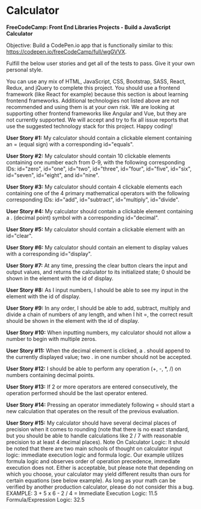# Calculator

**FreeCodeCamp: Front End Libraries Projects - Build a JavaScript Calculator**


Objective: Build a CodePen.io app that is functionally similar to this: https://codepen.io/freeCodeCamp/full/wgGVVX.

Fulfill the below user stories and get all of the tests to pass. Give it your own personal style.

You can use any mix of HTML, JavaScript, CSS, Bootstrap, SASS, React, Redux, and jQuery to complete this project. You should use a frontend framework (like React for example) because this section is about learning frontend frameworks. Additional technologies not listed above are not recommended and using them is at your own risk. We are looking at supporting other frontend frameworks like Angular and Vue, but they are not currently supported. We will accept and try to fix all issue reports that use the suggested technology stack for this project. Happy coding!


**User Story #1:** My calculator should contain a clickable element containing an = (equal sign) with a corresponding id="equals".

**User Story #2:** My calculator should contain 10 clickable elements containing one number each from 0-9, with the following corresponding IDs: id="zero", id="one", id="two", id="three", id="four", id="five", id="six", id="seven", id="eight", and id="nine".

**User Story #3:** My calculator should contain 4 clickable elements each containing one of the 4 primary mathematical operators with the following corresponding IDs: id="add", id="subtract", id="multiply", id="divide".

**User Story #4:** My calculator should contain a clickable element containing a . (decimal point) symbol with a corresponding id="decimal".

**User Story #5:** My calculator should contain a clickable element with an id="clear".

**User Story #6:** My calculator should contain an element to display values with a corresponding id="display".

**User Story #7:** At any time, pressing the clear button clears the input and output values, and returns the calculator to its initialized state; 0 should be shown in the element with the id of display.

**User Story #8:** As I input numbers, I should be able to see my input in the element with the id of display.

**User Story #9:** In any order, I should be able to add, subtract, multiply and divide a chain of numbers of any length, and when I hit =, the correct result should be shown in the element with the id of display.

**User Story #10:** When inputting numbers, my calculator should not allow a number to begin with multiple zeros.

**User Story #11:** When the decimal element is clicked, a . should append to the currently displayed value; two . in one number should not be accepted.

**User Story #12:** I should be able to perform any operation (+, -, *, /) on numbers containing decimal points.

**User Story #13:** If 2 or more operators are entered consecutively, the operation performed should be the last operator entered.

**User Story #14:** Pressing an operator immediately following = should start a new calculation that operates on the result of the previous evaluation.

**User Story #15:** My calculator should have several decimal places of precision when it comes to rounding (note that there is no exact standard, but you should be able to handle calculations like 2 / 7 with reasonable precision to at least 4 decimal places).
Note On Calculator Logic: It should be noted that there are two main schools of thought on calculator input logic: immediate execution logic and formula logic. Our example utilizes formula logic and observes order of operation precedence, immediate execution does not. Either is acceptable, but please note that depending on which you choose, your calculator may yield different results than ours for certain equations (see below example). As long as your math can be verified by another production calculator, please do not consider this a bug.
EXAMPLE: 3 + 5 x 6 - 2 / 4 =
Immediate Execution Logic: 11.5
Formula/Expression Logic: 32.5
